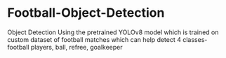 # Football-Object-Detection
Object Detection Using the pretrained YOLOv8 model which is trained on custom dataset of football matches which can help detect 4 classes- football players, ball, refree, goalkeeper
